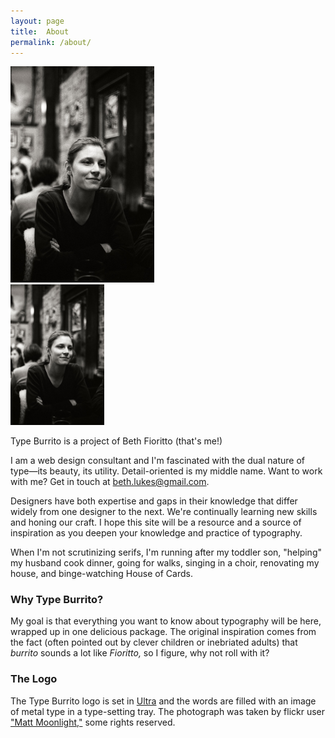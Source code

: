 ```yaml
---
layout: page
title:  About
permalink: /about/
---
```


<div class="text-wrap-desktop">
	<img src="/images/beth_portrait.jpg" alt="beth portrait" width="230px">
</div>

<div class="text-wrap-small">
	<img src="/images/beth_portrait.jpg" alt="beth portrait" width="150px">
</div>

Type Burrito is a project of Beth Fioritto (that's me!)

I am a web design consultant and I'm fascinated with the dual nature of type—its beauty, its utility. Detail-oriented is my middle name. Want to work with me? Get in touch at beth.lukes@gmail.com.

Designers have both expertise and gaps in their knowledge that differ widely from one designer to the next. We're continually learning new skills and honing our craft. I hope this site will be a resource and a source of inspiration as you deepen your knowledge and practice of typography.

When I'm not scrutinizing serifs, I'm running after my toddler son, "helping" my husband cook dinner, going for walks, singing in a choir, renovating my house, and binge-watching House of Cards.

<h3>Why Type Burrito?</h3>

My goal is that everything you want to know about typography will be here, wrapped up in one delicious package. The original inspiration comes from the fact (often pointed out by clever children or inebriated adults) that <i>burrito</i> sounds a lot like <i>Fioritto,</i> so I figure, why not roll with it?

<h3>The Logo</h3>

The Type Burrito logo is set in <a href="https://www.google.com/fonts/specimen/Ultra">Ultra</a> and the words are filled with an image of metal type in a type-setting tray. The photograph was taken by flickr user <a href="https://www.flickr.com/photos/matt_moonlight/9171680561/in/faves-54686491@N00/">"Matt Moonlight,"</a> some rights reserved.


